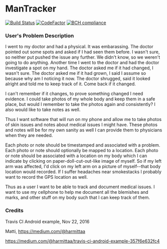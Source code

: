 # ManTracker
[![Build Status](https://travis-ci.com/CMPUT301F18T06/ManTracker.svg?branch=master)](https://travis-ci.com/CMPUT301F18T06/ManTracker)
[![CodeFactor](https://www.codefactor.io/repository/github/cmput301f18t06/mantracker/badge)](https://www.codefactor.io/repository/github/cmput301f18t06/mantracker)
[![BCH compliance](https://bettercodehub.com/edge/badge/CMPUT301F18T06/ManTracker?branch=master)](https://bettercodehub.com/)

### User's Problem Description

I went to my doctor and had a physical. It was embarassing. The doctor pointed out some spots and asked if I had seen them before. I wasn't sure, so neither put pushed the issue any further. We didn't know, so we weren't going to do anything. Another time I went to the doctor and had the doctor investigate a spot on my hand. The doctor asked me if it had changed, I wasn't sure. The doctor asked me if it had grown, I said I assume so because why am I noticing it now. The doctor shrugged, said it looked alright and told me to keep track of it. Come back if it changed.


I can't remember if it changes, to prove something changed I need evidence. I could take photos of my whole body and keep them in a safe place, but would I remember to take the photos again and consistently? I also would like to take notes as well.


Thus I want software that will run on my phone and allow me to take photos of skin issues and notes about medical issues I might have. These photos and notes will be for my own sanity as well I can provide them to physicians when they are needed.


Each photo or note should be timestamped and associated with a problem. Each photo or note should optionally be mapped to a location. Each photo or note should be associated with a location on my body which I can indicate by clicking on paper-doll-cut-out-like image of myself. So if my left arm was affected, I'd click on my left arm on a picture of myself--that body location would recorded. If I suffer headaches near smokestacks I probably want to record the GPS location as well.


Thus as a user I want to be able to track and document medical issues. I want to use my cellphone to help me document all the blemishes and marks, and other stuff on my body such that I can keep track of them.

### Credits


Travis CI Android example,  Nov 22, 2016


Matti, https://medium.com/@harmittaa


https://medium.com/@harmittaa/travis-ci-android-example-357f6e632fc4
